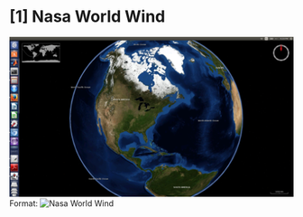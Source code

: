 [1] Nasa World Wind
=========================

![Nasa World Wind](/img/whirlwind.png)
Format: ![Nasa World Wind](url)

